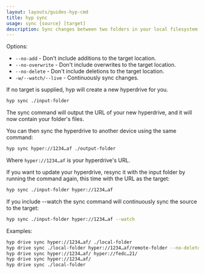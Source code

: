 ```yaml
---
layout: layouts/guides-hyp-cmd
title: hyp sync
usage: sync {source} [target]
description: Sync changes between two folders in your local filesystem or in hyperdrives.
---
```


Options:

  - `--no-add` - Don't include additions to the target location.
  - `--no-overwrite` - Don't include overwrites to the target location.
  - `--no-delete` - Don't include deletions to the target location.
  - `-w/--watch/--live` - Continuously sync changes.

If no target is supplied, hyp will create a new hyperdrive for you.

```bash
hyp sync ./input-folder
```

The sync command will output the URL of your new hyperdrive, and it will now contain your folder's files.

You can then sync the hyperdrive to another device using the same command:

```bash
hyp sync hyper://1234…af ./output-folder
```

Where `hyper://1234…af` is your hyperdrive's URL.

If you want to update your hyperdrive, resync it with the input folder by running the command again, this time with the URL as the target:

```bash
hyp sync ./input-folder hyper://1234…af
```

If you include --watch the sync command will continuously sync the source to the target:

```bash
hyp sync ./input-folder hyper://1234…af --watch
```

Examples:

```bash
hyp drive sync hyper://1234…af/ ./local-folder
hyp drive sync ./local-folder hyper://1234…af/remote-folder --no-delete
hyp drive sync hyper://1234…af/ hyper://fedc…21/
hyp drive sync hyper://1234…af/
hyp drive sync ./local-folder
```
